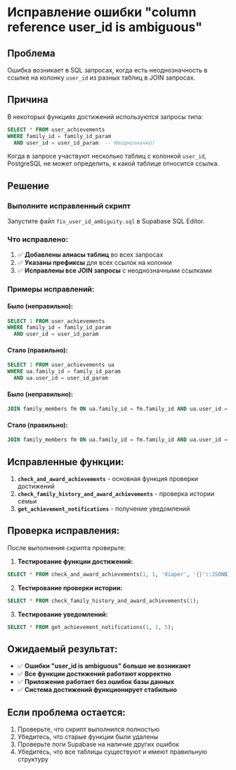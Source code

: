 # Исправление ошибки "column reference user_id is ambiguous"

## Проблема
Ошибка возникает в SQL запросах, когда есть неоднозначность в ссылке на колонку `user_id` из разных таблиц в JOIN запросах.

## Причина
В некоторых функциях достижений используются запросы типа:
```sql
SELECT * FROM user_achievements 
WHERE family_id = family_id_param 
  AND user_id = user_id_param  -- Неоднозначно!
```

Когда в запросе участвуют несколько таблиц с колонкой `user_id`, PostgreSQL не может определить, к какой таблице относится ссылка.

## Решение

### Выполните исправленный скрипт
Запустите файл `fix_user_id_ambiguity.sql` в Supabase SQL Editor.

### Что исправлено:
1. ✅ **Добавлены алиасы таблиц** во всех запросах
2. ✅ **Указаны префиксы** для всех ссылок на колонки
3. ✅ **Исправлены все JOIN запросы** с неоднозначными ссылками

### Примеры исправлений:

#### Было (неправильно):
```sql
SELECT 1 FROM user_achievements 
WHERE family_id = family_id_param 
  AND user_id = user_id_param
```

#### Стало (правильно):
```sql
SELECT 1 FROM user_achievements ua
WHERE ua.family_id = family_id_param 
  AND ua.user_id = user_id_param
```

#### Было (неправильно):
```sql
JOIN family_members fm ON ua.family_id = fm.family_id AND ua.user_id = fm.user_id
```

#### Стало (правильно):
```sql
JOIN family_members fm ON ua.family_id = fm.family_id AND ua.user_id = fm.user_id
```

## Исправленные функции:

1. **`check_and_award_achievements`** - основная функция проверки достижений
2. **`check_family_history_and_award_achievements`** - проверка истории семьи
3. **`get_achievement_notifications`** - получение уведомлений

## Проверка исправления:

После выполнения скрипта проверьте:

1. **Тестирование функции достижений:**
```sql
SELECT * FROM check_and_award_achievements(1, 1, 'diaper', '{}'::JSONB);
```

2. **Тестирование проверки истории:**
```sql
SELECT * FROM check_family_history_and_award_achievements(1);
```

3. **Тестирование уведомлений:**
```sql
SELECT * FROM get_achievement_notifications(1, 1, 5);
```

## Ожидаемый результат:
- ✅ **Ошибки "user_id is ambiguous" больше не возникают**
- ✅ **Все функции достижений работают корректно**
- ✅ **Приложение работает без ошибок базы данных**
- ✅ **Система достижений функционирует стабильно**

## Если проблема остается:
1. Проверьте, что скрипт выполнился полностью
2. Убедитесь, что старые функции были удалены
3. Проверьте логи Supabase на наличие других ошибок
4. Убедитесь, что все таблицы существуют и имеют правильную структуру
